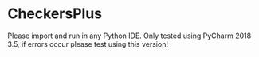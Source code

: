# CheckersPlus
Please import and run in any Python IDE.
Only tested using PyCharm 2018 3.5, if errors occur please test using this version!

